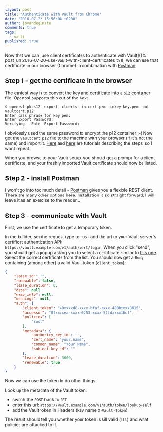 ```yaml
---
layout: post
title: "Authenticate with Vault from Chrome"
date: "2016-07-22 15:56:08 +0200"
author: jovandeginste
comments: true
tags:
  - vault
published: true
---
```


Now that we can [use client certificates to authenticate with Vault]({% post_url 2016-07-20-use-vault-with-client-certificates %}), we can use that certificate in our browser (Chrome) in combination with [Postman](http://www.getpostman.com/).

## Step 1 - get the certificate in the browser

The easiest way is to convert the key and certificate into a `p12` container file. Openssl supports this out of the box:

```
$ openssl pkcs12 -export -clcerts -in cert.pem -inkey key.pem -out vaultcert.p12
Enter pass phrase for key.pem:
Enter Export Password:
Verifying - Enter Export Password:
```

I obviously used the same password to encrypt the p12 container ;-) Now get the `vaultcert.p12` file to the machine with your browser (if it's not the same) and import it. [Here](https://support.globalsign.com/customer/portal/articles/1215006-install-pkcs-12-file---linux-ubuntu-using-chrome) and [here](https://www.comodo.com/support/products/authentication_certs/setup/win_chrome.php#import) are tutorials describing the steps, so I wont repeat.

When you browse to your Vault setup, you should get a prompt for a client certificate, and your freshly imported Vault certificate should now be listed.

## Step 2 - install Postman

I won't go into too much detail - [Postman](http://www.getpostman.com/) gives you a flexible REST client. There are many other options here. Installation is so straight forward, I will leave it as an exercise to the reader...

## Step 3 - communicate with Vault

First, we use the certificate to get a temporary token.

In the builder, set the request type to `POST` and the url to your Vault server's certificat authentication API: `https://vault.example.com/v1/auth/cert/login`. When you click "send", you should get a popup asking you to select a certificate similar to [this one](https://developer.chrome.com/static/images/certificate_provider_selection_dialog.png). Select the correct certificate from the list. You should now get a `Body` containing (among other) a valid Vault token (`client_token`):

```json
{
    "lease_id": "",
    "renewable": false,
    "lease_duration": 0,
    "data": null,
    "wrap_info": null,
    "warnings": null,
    "auth": {
        "client_token": "40xxxxd8-xxxx-bfaf-xxxx-480bxxxx8615",
        "accessor": "0fxxxxea-xxxx-0253-xxxx-52fdxxxx36cf",
        "policies": [
            "root"
        ],
        "metadata": {
            "authority_key_id": "",
            "cert_name": "your.name",
            "common_name": "Your Name",
            "subject_key_id": ""
        },
        "lease_duration": 3600,
        "renewable": true
    }
}
```

Now we can use the token to do other things.

Look up the metadata of the Vault token:

* switch the `POST` back to `GET`
* enter this url: `https://vault.example.com/v1/auth/token/lookup-self`
* add the Vault token in Headers (key name `X-Vault-Token`)

The result should tell you whether your token is sill valid (`ttl`) and what policies are attached to it.
